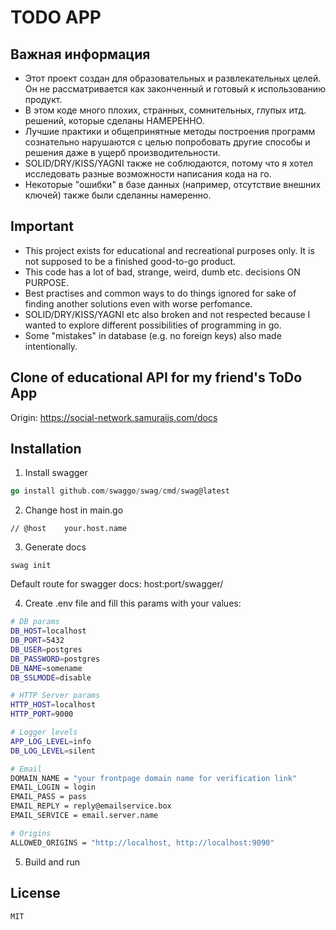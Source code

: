 # TODO APP


## Важная информация
* Этот проект создан для образовательных и развлекательных целей. Он не рассматривается как законченный и готовый к использованию продукт.
* В этом коде много плохих, странных, сомнительных, глупых итд. решений, которые сделаны НАМЕРЕННО.
* Лучшие практики и общепринятные методы построения программ сознательно нарушаются с целью попробовать другие способы и решения даже в ущерб производительности.
* SOLID/DRY/KISS/YAGNI также не соблюдаются, потому что я хотел исследовать разные возможности написания кода на го.
* Некоторые "ошибки" в базе данных (например, отсутствие внешних ключей) также были сделанны намеренно.

## Important
* This project exists for educational and recreational purposes only. It is not supposed to be a finished good-to-go product.
* This code has a lot of bad, strange, weird, dumb etc. decisions ON PURPOSE.
* Best practises and common ways to do things ignored for sake of finding another solutions even with worse perfomance.
* SOLID/DRY/KISS/YAGNI etc also broken and not respected because I wanted to explore different possibilities of programming in go.
* Some "mistakes" in database (e.g. no foreign keys) also made intentionally.


## Clone of educational API for my friend's ToDo App

Origin: https://social-network.samuraijs.com/docs

## Installation
1. Install swagger
```go
go install github.com/swaggo/swag/cmd/swag@latest
```

2. Change host in main.go
```
// @host    your.host.name
```
3. Generate docs
```
swag init
```
Default route for swagger docs: host:port/swagger/


4. Create .env file and fill this params with your values:
```sh
# DB params
DB_HOST=localhost
DB_PORT=5432
DB_USER=postgres
DB_PASSWORD=postgres
DB_NAME=somename
DB_SSLMODE=disable

# HTTP Server params
HTTP_HOST=localhost
HTTP_PORT=9000

# Logger levels
APP_LOG_LEVEL=info
DB_LOG_LEVEL=silent

# Email
DOMAIN_NAME = "your frontpage domain name for verification link"
EMAIL_LOGIN = login
EMAIL_PASS = pass
EMAIL_REPLY = reply@emailservice.box
EMAIL_SERVICE = email.server.name

# Origins
ALLOWED_ORIGINS = "http://localhost, http://localhost:9090"
```

5. Build and run

## License
```
MIT
```
